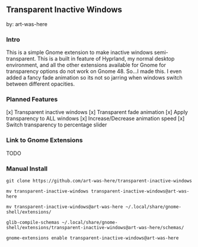 ## Transparent Inactive Windows
by: art-was-here

### Intro

This is a simple Gnome extension to make inactive windows semi-transparent. This is a built in feature of Hyprland, my normal desktop environment, and all the other extensions available for Gnome for transparency options do not work on Gnome 48. So...I made this. I even added a fancy fade animation so its not so jarring when windows switch between different opacities.

### Planned Features

[x] Transparent inactive windows
[x] Transparent fade animation
[x] Apply transparency to ALL windows
[x] Increase/Decrease animation speed
[x] Switch transparency to percentage slider


### Link to Gnome Extensions
TODO

### Manual Install

`git clone https://github.com/art-was-here/transparent-inactive-windows`

`mv transparent-inactive-windows transparent-inactive-windows@art-was-here`

`mv transparent-inactive-windows@art-was-here ~/.local/share/gnome-shell/extensions/`

`glib-compile-schemas ~/.local/share/gnome-shell/extensions/transparent-inactive-windows@art-was-here/schemas/`

`gnome-extensions enable transparent-inactive-windows@art-was-here`

